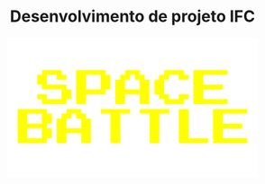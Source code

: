 <h1 align="center">Desenvolvimento de projeto IFC</h1>

<p align="center">
  <img src="/assets/images/logo.png" alt="Logo Space Battle" height="250"/>
</p>
